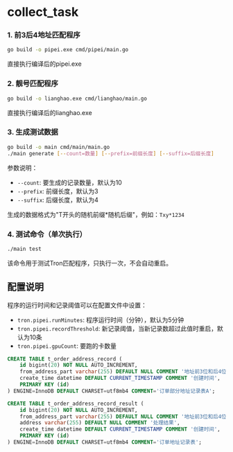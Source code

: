 # collect_task

### 1. 前3后4地址匹配程序

```bash
go build -o pipei.exe cmd/pipei/main.go
```
直接执行编译后的pipei.exe
### 2. 靓号匹配程序

```bash
go build -o lianghao.exe cmd/lianghao/main.go
```
直接执行编译后的lianghao.exe

### 3. 生成测试数据

```bash
go build -o main cmd/main/main.go
./main generate [--count=数量] [--prefix=前缀长度] [--suffix=后缀长度]
```

参数说明：
- `--count`: 要生成的记录数量，默认为10
- `--prefix`: 前缀长度，默认为3
- `--suffix`: 后缀长度，默认为4

生成的数据格式为"T开头的随机前缀*随机后缀"，例如：`Txy*1234`

### 4. 测试命令（单次执行）

```bash
./main test
```

该命令用于测试Tron匹配程序，只执行一次，不会自动重启。

## 配置说明

程序的运行时间和记录阈值可以在配置文件中设置：

- `tron.pipei.runMinutes`: 程序运行时间（分钟），默认为5分钟
- `tron.pipei.recordThreshold`: 新记录阈值，当新记录数超过此值时重启，默认为10条
- `tron.pipei.gpuCount`: 要跑的卡数量

``` sql
CREATE TABLE t_order_address_record (
    id bigint(20) NOT NULL AUTO_INCREMENT,
    from_address_part varchar(255) DEFAULT NULL COMMENT '地址前3位和后4位',
    create_time datetime DEFAULT CURRENT_TIMESTAMP COMMENT '创建时间',
    PRIMARY KEY (id)
) ENGINE=InnoDB DEFAULT CHARSET=utf8mb4 COMMENT='订单部分地址记录表A';

CREATE TABLE t_order_address_record_result (
    id bigint(20) NOT NULL AUTO_INCREMENT,
    from_address_part varchar(255) DEFAULT NULL COMMENT '地址前3位和后4位',
    address varchar(255) DEFAULT NULL COMMENT '处理结果',
    create_time datetime DEFAULT CURRENT_TIMESTAMP COMMENT '创建时间',
    PRIMARY KEY (id)
) ENGINE=InnoDB DEFAULT CHARSET=utf8mb4 COMMENT='订单地址记录表';
```